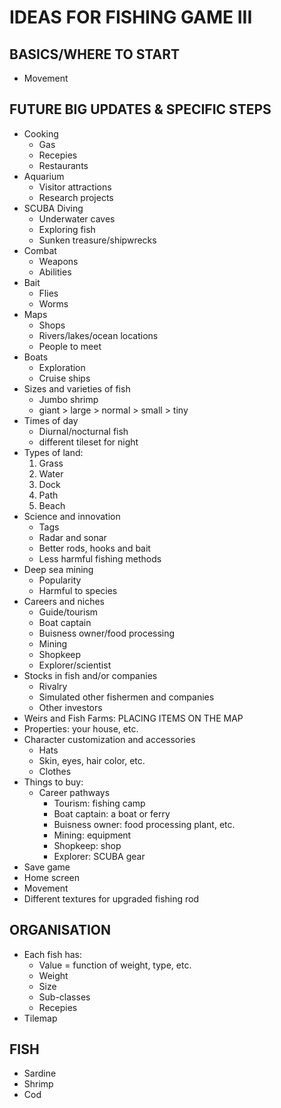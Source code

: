 # IDEAS FOR FISHING GAME III

## BASICS/WHERE TO START
 - Movement

## FUTURE BIG UPDATES & SPECIFIC STEPS
- Cooking
    - Gas
    - Recepies
    - Restaurants
- Aquarium
    - Visitor attractions
    - Research projects
- SCUBA Diving
    - Underwater caves
    - Exploring fish
    - Sunken treasure/shipwrecks
- Combat
    - Weapons
    - Abilities
- Bait
    - Flies
    - Worms
- Maps
    - Shops
    - Rivers/lakes/ocean locations
    - People to meet
- Boats
    - Exploration
    - Cruise ships
- Sizes and varieties of fish
    - Jumbo shrimp
    - giant > large > normal > small > tiny
- Times of day
    - Diurnal/nocturnal fish
    - different tileset for night
- Types of land:
    1. Grass
    2. Water
    3. Dock
    4. Path
    5. Beach
- Science and innovation
    - Tags
    - Radar and sonar
    - Better rods, hooks and bait
    - Less harmful fishing methods
- Deep sea mining
    - Popularity
    - Harmful to species
- Careers and niches
    - Guide/tourism
    - Boat captain
    - Buisness owner/food processing
    - Mining
    - Shopkeep
    - Explorer/scientist
- Stocks in fish and/or companies
    - Rivalry
    - Simulated other fishermen and companies
    - Other investors
- Weirs and Fish Farms: PLACING ITEMS ON THE MAP
- Properties: your house, etc.
- Character customization and accessories
    - Hats
    - Skin, eyes, hair color, etc.
    - Clothes
- Things to buy:
    - Career pathways
        - Tourism: fishing camp
        - Boat captain: a boat or ferry
        - Buisness owner: food processing plant, etc.
        - Mining: equipment
        - Shopkeep: shop
        - Explorer: SCUBA gear
- Save game
- Home screen
- Movement
- Different textures for upgraded fishing rod

## ORGANISATION
- Each fish has:
    - Value = function of weight, type, etc.
    - Weight
    - Size
    - Sub-classes
    - Recepies
- Tilemap

## FISH
- Sardine
- Shrimp
- Cod

